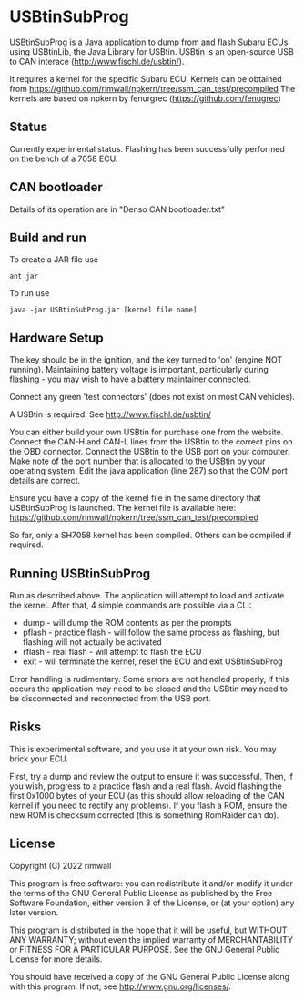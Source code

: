 USBtinSubProg
=============

USBtinSubProg is a Java application to dump from and flash Subaru ECUs
using USBtinLib, the Java Library for USBtin. USBtin is an open-source 
USB to CAN interace (http://www.fischl.de/usbtin/).

It requires a kernel for the specific Subaru ECU. Kernels can be obtained
from https://github.com/rimwall/npkern/tree/ssm_can_test/precompiled
The kernels are based on npkern by fenurgrec (https://github.com/fenugrec)

Status
------

Currently experimental status. Flashing has been successfully performed
on the bench of a 7058 ECU.

CAN bootloader
---------------------

Details of its operation are in "Denso CAN bootloader.txt" 


Build and run
-------------

To create a JAR file use
```
ant jar
```

To run use
```
java -jar USBtinSubProg.jar [kernel file name]
```

Hardware Setup
--------------

The key should be in the ignition, and the key turned to 'on' (engine NOT running). Maintaining battery voltage is important, particularly during flashing - you may wish to have a battery maintainer connected.

Connect any green 'test connectors' (does not exist on most CAN vehicles).

A USBtin is required. See http://www.fischl.de/usbtin/

You can either build your own USBtin for purchase one from the website. Connect the CAN-H and CAN-L lines from the USBtin to the correct pins on the OBD connector. Connect the USBtin to the USB port on your computer. Make note of the port number that is allocated to the USBtin by your operating system. Edit the java application (line 287) so that the COM port details are correct.

Ensure you have a copy of the kernel file in the same directory that USBtinSubProg is launched. The kernel file is available here: https://github.com/rimwall/npkern/tree/ssm_can_test/precompiled

So far, only a SH7058 kernel has been compiled. Others can be compiled if required.

Running USBtinSubProg
---------------------

Run as described above. The application will attempt to load and activate the kernel. After that, 4 simple commands are possible via a CLI:
- dump - will dump the ROM contents as per the prompts
- pflash - practice flash - will follow the same process as flashing, but flashing will not actually be activated
- rflash - real flash - will attempt to flash the ECU
- exit - will terminate the kernel, reset the ECU and exit USBtinSubProg

Error handling is rudimentary. Some errors are not handled properly, if this occurs the application may need to be closed and the USBtin may need to be disconnected and reconnected from the USB port.

Risks
-----

This is experimental software, and you use it at your own risk. You may brick your ECU.

First, try a dump and review the output to ensure it was successful. Then, if you wish, progress to a practice flash and a real flash. Avoid flashing the first 0x1000 bytes of your ECU (as this should allow reloading of the CAN kernel if you need to rectify any problems). If you flash a ROM, ensure the new ROM is checksum corrected (this is something RomRaider can do).

License
-------

Copyright (C) 2022  rimwall

This program is free software: you can redistribute it and/or modify
it under the terms of the GNU General Public License as published by
the Free Software Foundation, either version 3 of the License, or
(at your option) any later version.

This program is distributed in the hope that it will be useful,
but WITHOUT ANY WARRANTY; without even the implied warranty of
MERCHANTABILITY or FITNESS FOR A PARTICULAR PURPOSE.  See the
GNU General Public License for more details.

You should have received a copy of the GNU General Public License
along with this program.  If not, see <http://www.gnu.org/licenses/>.

